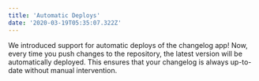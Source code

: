```yaml
---
title: 'Automatic Deploys'
date: '2020-03-19T05:35:07.322Z'
---
```


We introduced support for automatic deploys of the changelog app! Now, every time you push changes to the repository, the latest version will be automatically deployed. This ensures that your changelog is always up-to-date without manual intervention.
